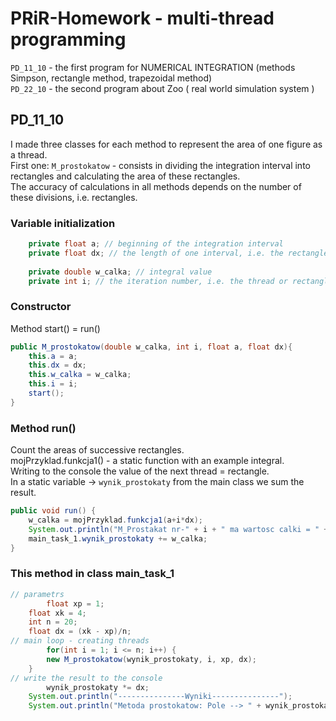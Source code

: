 # PRiR-Homework - multi-thread programming
```PD_11_10``` - the first program for NUMERICAL INTEGRATION (methods Simpson, rectangle method, trapezoidal method) \
```PD_22_10``` - the second program about Zoo ( real world simulation system ) 
## PD_11_10 
I made three classes for each method to represent the area of one figure as a thread.\
First one: ```M_prostokatow``` - consists in dividing the integration interval into rectangles and calculating the area of these rectangles.\
The accuracy of calculations in all methods depends on the number of these divisions, i.e. rectangles.
### Variable initialization
```java
  	private float a; // beginning of the integration interval
	private float dx; // the length of one interval, i.e. the rectangle after the division 
	
	private double w_calka; // integral value
	private int i; // the iteration number, i.e. the thread or rectangle
```
### Constructor
Method start() = run()
```java
public M_prostokatow(double w_calka, int i, float a, float dx){
	this.a = a;
	this.dx = dx;
	this.w_calka = w_calka;
	this.i = i;
	start();
}
```
### Method run()
Count the areas of successive rectangles.\
mojPrzyklad.funkcja1() - a static function with an example integral.\
Writing to the console the value of the next thread = rectangle.\
In a static variable -> ```wynik_prostokaty``` from the main class we sum the result.
```java
public void run() {
	w_calka = mojPrzyklad.funkcja1(a+i*dx);
	System.out.println("M_Prostakat nr-" + i + " ma wartosc calki = " + w_calka);
	main_task_1.wynik_prostokaty += w_calka;
}
```
### This method in class main_task_1
```java
// parametrs
    	float xp = 1;
	float xk = 4;
	int n = 20;
	float dx = (xk - xp)/n;
// main loop - creating threads
    	for(int i = 1; i <= n; i++) {
		new M_prostokatow(wynik_prostokaty, i, xp, dx);
	}
// write the result to the console
    	wynik_prostokaty *= dx;
	System.out.println("---------------Wyniki---------------");
	System.out.println("Metoda prostokatow: Pole --> " + wynik_prostokaty);
```
